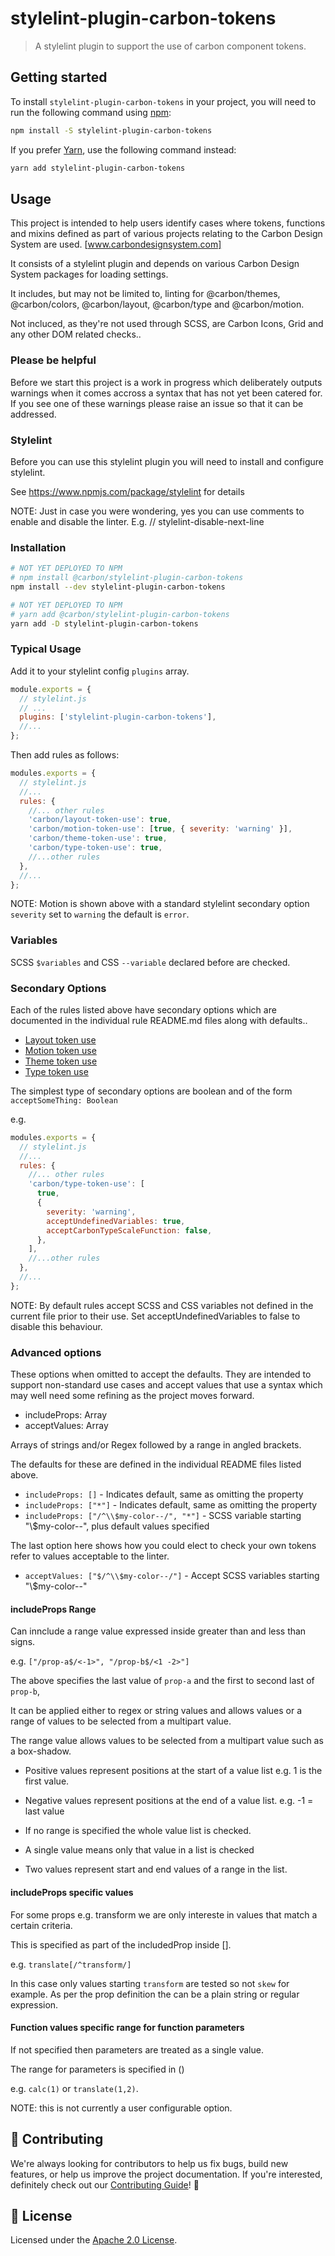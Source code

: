 # stylelint-plugin-carbon-tokens

> A stylelint plugin to support the use of carbon component tokens.

## Getting started

To install `stylelint-plugin-carbon-tokens` in your project, you will need to
run the following command using [npm](https://www.npmjs.com/):

```bash
npm install -S stylelint-plugin-carbon-tokens
```

If you prefer [Yarn](https://yarnpkg.com/en/), use the following command
instead:

```bash
yarn add stylelint-plugin-carbon-tokens
```

## Usage

This project is intended to help users identify cases where tokens, functions
and mixins defined as part of various projects relating to the Carbon Design
System are used. [www.carbondesignsystem.com]

It consists of a stylelint plugin and depends on various Carbon Design System
packages for loading settings.

It includes, but may not be limited to, linting for @carbon/themes,
@carbon/colors, @carbon/layout, @carbon/type and @carbon/motion.

Not incluced, as they're not used through SCSS, are Carbon Icons, Grid and any
other DOM related checks..

### Please be helpful

Before we start this project is a work in progress which deliberately outputs
warnings when it comes accross a syntax that has not yet been catered for. If
you see one of these warnings please raise an issue so that it can be addressed.

### Stylelint

Before you can use this stylelint plugin you will need to install and configure
stylelint.

See <https://www.npmjs.com/package/stylelint> for details

NOTE: Just in case you were wondering, yes you can use comments to enable and
disable the linter. E.g. // stylelint-disable-next-line

### Installation

```bash
# NOT YET DEPLOYED TO NPM
# npm install @carbon/stylelint-plugin-carbon-tokens
npm install --dev stylelint-plugin-carbon-tokens
```

```bash
# NOT YET DEPLOYED TO NPM
# yarn add @carbon/stylelint-plugin-carbon-tokens
yarn add -D stylelint-plugin-carbon-tokens
```

### Typical Usage

Add it to your stylelint config `plugins` array.

```js
module.exports = {
  // stylelint.js
  // ...
  plugins: ['stylelint-plugin-carbon-tokens'],
  //...
};
```

Then add rules as follows:

```js
modules.exports = {
  // stylelint.js
  //...
  rules: {
    //... other rules
    'carbon/layout-token-use': true,
    'carbon/motion-token-use': [true, { severity: 'warning' }],
    'carbon/theme-token-use': true,
    'carbon/type-token-use': true,
    //...other rules
  },
  //...
};
```

NOTE: Motion is shown above with a standard stylelint secondary option
`severity` set to `warning` the default is `error`.

### Variables

SCSS `$variables` and CSS `--variable` declared before are checked.

### Secondary Options

Each of the rules listed above have secondary options which are documented in
the individual rule README.md files along with defaults..

- [Layout token use](./src/rules/layout-token-use/README.md)
- [Motion token use](./src/rules/motion-token-use/README.md)
- [Theme token use](./src/rules/theme-token-use/README.md)
- [Type token use](./src/rules/type-token-use/README.md)

The simplest type of secondary options are boolean and of the form
`acceptSomeThing: Boolean`

e.g.

```js
modules.exports = {
  // stylelint.js
  //...
  rules: {
    //... other rules
    'carbon/type-token-use': [
      true,
      {
        severity: 'warning',
        acceptUndefinedVariables: true,
        acceptCarbonTypeScaleFunction: false,
      },
    ],
    //...other rules
  },
  //...
};
```

NOTE: By default rules accept SCSS and CSS variables not defined in the current
file prior to their use. Set acceptUndefinedVariables to false to disable this
behaviour.

### Advanced options

These options when omitted to accept the defaults. They are intended to support
non-standard use cases and accept values that use a syntax which may well need
some refining as the project moves forward.

- includeProps: Array
- acceptValues: Array

Arrays of strings and/or Regex followed by a range in angled brackets.

The defaults for these are defined in the individual README files listed above.

- `includeProps: []` - Indicates default, same as omitting the property
- `includeProps: ["*"]` - Indicates default, same as omitting the property
- `includeProps: ["/^\\$my-color--/", "*"]` - SCSS variable starting
  "\\\$my-color--", plus default values specified

The last option here shows how you could elect to check your own tokens refer to
values acceptable to the linter.

- `acceptValues: ["$/^\\$my-color--/"]` - Accept SCSS variables starting
  "\\\$my-color--"

#### includeProps Range

Can innclude a range value expressed inside greater than and less than signs.

e.g. `["/prop-a$/<-1>", "/prop-b$/<1 -2>"]`

The above specifies the last value of `prop-a` and the first to second last of
`prop-b`,

It can be applied either to regex or string values and allows values or a range
of values to be selected from a multipart value.

The range value allows values to be selected from a multipart value such as a
box-shadow.

- Positive values represent positions at the start of a value list e.g. 1 is the
  first value.

- Negative values represent positions at the end of a value list. e.g. -1 = last
  value

- If no range is specified the whole value list is checked.

- A single value means only that value in a list is checked

- Two values represent start and end values of a range in the list.

#### includeProps specific values

For some props e.g. transform we are only intereste in values that match a
certain criteria.

This is specified as part of the includedProp inside \[].

e.g. `translate[/^transform/]`

In this case only values starting `transform` are tested so not `skew` for
example. As per the prop definition the can be a plain string or regular
expression.

#### Function values specific range for function parameters

If not specified then parameters are treated as a single value.

The range for parameters is specified in ()

e.g. `calc(1)` or `translate(1,2)`.

NOTE: this is not currently a user configurable option.

## 🙌 Contributing

We're always looking for contributors to help us fix bugs, build new features,
or help us improve the project documentation. If you're interested, definitely
check out our [Contributing Guide](/.github/CONTRIBUTING.md)! 👀

## 📝 License

Licensed under the [Apache 2.0 License](/LICENSE).
